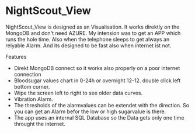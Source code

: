 # NightScout_View
NightScout_View is designed as an Visualisation.
It works direktly on the MongoDB and don't need AZURE.
My intension was to get an APP which runs the hole time.
Also when the telephone sleeps to get always an relyable Alarm.
And its designed to be fast also when internet ist not.

Features
- Direkt MongoDB connect so it works also properly on a poor internet connection
- Bloodsugar values chart in 0-24h or overnight 12-12. double click left bottom corner.
- Wipe the screen left to right to see older data curves.
- Vibration Alarm.
- The thresholds of the alarmvalues can be extendet with the direction.
  So you can get an Alarm befor the low or high sugarvalue is there.
- The app uses an internal SQL Database so the Data gets only one time throught the internet.





